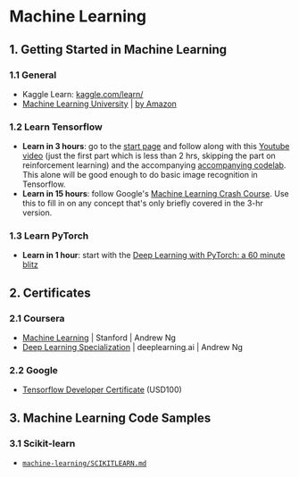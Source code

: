 # Machine Learning

## 1. Getting Started in Machine Learning

### 1.1 General

- Kaggle Learn: [kaggle.com/learn/](https://www.kaggle.com/learn/)
- [Machine Learning University](https://www.youtube.com/channel/UC12LqyqTQYbXatYS9AA7Nuw/videos) | [by Amazon](https://www.amazon.science/latest-news/machine-learning-course-free-online-from-amazon-machine-learning-university)

### 1.2 Learn Tensorflow

- **Learn in 3 hours**: go to the [start page](https://cloud.google.com/blog/products/gcp/learn-tensorflow-and-deep-learning-without-a-phd)
  and follow along with this [Youtube video](https://www.youtube.com/watch?v=vq2nnJ4g6N0) (just the first part which is less than 2 hrs, skipping the part on reinforcement learning) and the accompanying
  [accompanying codelab](https://codelabs.developers.google.com/codelabs/cloud-tensorflow-mnist/). This alone will be good enough to do basic image recognition in Tensorflow.
- **Learn in 15 hours**: follow Google's [Machine Learning Crash Course](https://developers.google.com/machine-learning/crash-course/ml-intro). Use this to fill in on any concept that's only briefly covered in the 3-hr version.

### 1.3 Learn PyTorch

- **Learn in 1 hour**: start with the [Deep Learning with PyTorch: a 60 minute blitz](https://pytorch.org/tutorials/beginner/deep_learning_60min_blitz.html)


## 2. Certificates

### 2.1 Coursera

- [Machine Learning](https://www.coursera.org/learn/machine-learning) | Stanford | Andrew Ng
- [Deep Learning Specialization](https://www.coursera.org/specializations/deep-learning) | deeplearning.ai | Andrew Ng

### 2.2 Google

- [Tensorflow Developer Certificate](https://www.tensorflow.org/certificate) (USD100)


## 3. Machine Learning Code Samples

### 3.1 Scikit-learn

- [`machine-learning/SCIKITLEARN.md`](https://nathanielng.github.io/python-snippets/machine-learning/SCIKITLEARN)
